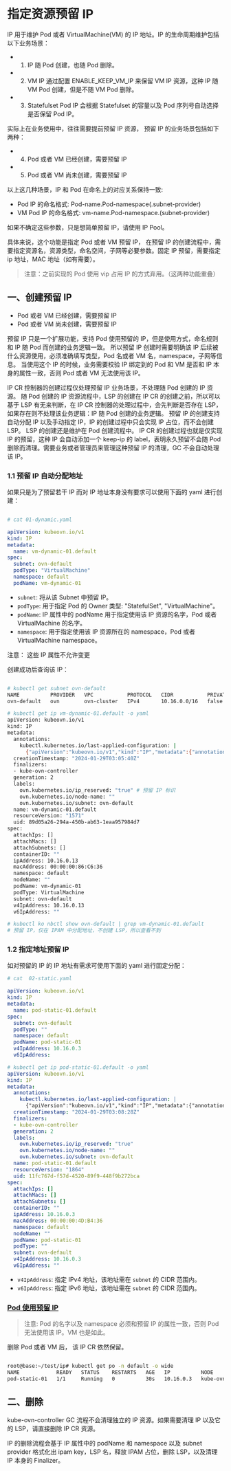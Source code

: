 # 指定资源预留 IP

IP 用于维护 Pod 或者 VirtualMachine(VM) 的 IP 地址。IP 的生命周期维护包括以下业务场景：

- 1. IP 随 Pod 创建，也随 Pod 删除。
- 2. VM IP 通过配置 ENABLE_KEEP_VM_IP 来保留 VM IP 资源，这种 IP 随 VM Pod 创建，但是不随 VM Pod 删除。
- 3. Statefulset Pod IP 会根据 Statefulset 的容量以及 Pod 序列号自动选择是否保留 Pod IP。

实际上在业务使用中，往往需要提前预留 IP 资源， 预留 IP 的业务场景包括如下两种：

- 4. Pod 或者 VM 已经创建，需要预留 IP
- 5. Pod 或者 VM 尚未创建，需要预留 IP

以上这几种场景，IP 和 Pod 在命名上的对应关系保持一致:

- Pod IP 的命名格式: Pod-name.Pod-namespace(.subnet-provider)
- VM Pod IP 的命名格式: vm-name.Pod-namespace.(subnet-provider)

如果不确定这些参数，只是想简单预留 IP，请使用 IP Pool。

具体来说，这个功能是指定 Pod 或者 VM 预留 IP， 在预留 IP 的创建流程中，需要指定资源名，资源类型，命名空间，子网等必要参数。固定 IP 预留，需要指定 ip 地址，MAC 地址（如有需要）。

> 注意：之前实现的 Pod 使用 vip 占用 IP 的方式弃用。（这两种功能重叠）

## 一、创建预留 IP

- Pod 或者 VM 已经创建，需要预留 IP
- Pod 或者 VM 尚未创建，需要预留 IP

预留 IP 只是一个扩展功能，支持 Pod 使用预留的 IP，但是使用方式，命名规则和 IP 随 Pod 而创建的业务逻辑一致。
所以预留 IP 创建时需要明确该 IP 后续被什么资源使用，必须准确填写类型，Pod 名或者 VM 名，namespace，子网等信息。
当使用这个 IP 的时候，业务需要校验 IP 绑定到的 Pod 和 VM 是否和 IP 本身的属性一致，否则 Pod 或者 VM 无法使用该 IP。

IP CR 控制器的创建过程仅处理预留 IP 业务场景，不处理随 Pod 创建的 IP 资源。
随 Pod 创建的 IP 资源流程中，LSP 的创建在 IP CR 的创建之前，所以可以基于 LSP 有无来判断，在 IP CR 控制器的处理过程中，会先判断是否存在 LSP，如果存在则不处理该业务逻辑：IP 随 Pod 创建的业务逻辑。
预留 IP 的创建支持自动分配 IP 以及手动指定 IP，IP 的创建过程中只会实现 IP 占位，而不会创建 LSP。 LSP 的创建还是维护在 Pod 创建流程中。
IP CR 的创建过程也就是仅实现 IP 的预留，这种 IP 会自动添加一个 keep-ip 的 label，表明永久预留不会随 Pod 删除而清理。需要业务或者管理员来管理这种预留 IP 的清理，GC 不会自动处理该 IP。

### 1.1 预留 IP 自动分配地址

如果只是为了预留若干 IP 而对 IP 地址本身没有要求可以使用下面的 yaml 进行创建：

```yaml

# cat 01-dynamic.yaml

apiVersion: kubeovn.io/v1
kind: IP
metadata:
  name: vm-dynamic-01.default
spec:
  subnet: ovn-default
  podType: "VirtualMachine"
  namespace: default
  podName: vm-dynamic-01

```

- `subnet`: 将从该 Subnet 中预留 IP。
- `podType`: 用于指定 Pod 的 Owner 类型: "StatefulSet", "VirtualMachine"。
- `podName`: IP 属性中的 podName 用于指定使用该 IP 资源的名字，Pod 或者 VirtualMachine 的名字。
- `namespace`: 用于指定使用该 IP 资源所在的 namespace，Pod 或者 VirtualMachine namespace。

注意： 这些 IP 属性不允许变更

创建成功后查询该 IP：

```bash

# kubectl get subnet ovn-default
NAME          PROVIDER   VPC           PROTOCOL   CIDR           PRIVATE   NAT    DEFAULT   GATEWAYTYPE   V4USED   V4AVAILABLE   V6USED   V6AVAILABLE   EXCLUDEIPS      U2OINTERCONNECTIONIP
ovn-default   ovn        ovn-cluster   IPv4       10.16.0.0/16   false     true   true      distributed   7        65526         0        0             ["10.16.0.1"]

# kubectl get ip vm-dynamic-01.default -o yaml
apiVersion: kubeovn.io/v1
kind: IP
metadata:
  annotations:
    kubectl.kubernetes.io/last-applied-configuration: |
      {"apiVersion":"kubeovn.io/v1","kind":"IP","metadata":{"annotations":{},"name":"vm-dynamic-01.default"},"spec":{"namespace":"default","podName":"vm-dynamic-01","podType":"VirtualMachine","subnet":"ovn-default"}}
  creationTimestamp: "2024-01-29T03:05:40Z"
  finalizers:
  - kube-ovn-controller
  generation: 2
  labels:
    ovn.kubernetes.io/ip_reserved: "true" # 预留 IP 标识
    ovn.kubernetes.io/node-name: ""
    ovn.kubernetes.io/subnet: ovn-default
  name: vm-dynamic-01.default
  resourceVersion: "1571"
  uid: 89d05a26-294a-450b-ab63-1eaa957984d7
spec:
  attachIps: []
  attachMacs: []
  attachSubnets: []
  containerID: ""
  ipAddress: 10.16.0.13
  macAddress: 00:00:00:86:C6:36
  namespace: default
  nodeName: ""
  podName: vm-dynamic-01
  podType: VirtualMachine
  subnet: ovn-default
  v4IpAddress: 10.16.0.13
  v6IpAddress: ""

# kubectl ko nbctl show ovn-default | grep vm-dynamic-01.default
# 预留 IP，仅在 IPAM 中分配地址，不创建 LSP，所以查看不到

```

### 1.2 指定地址预留 IP

如对预留的 IP 的 IP 地址有需求可使用下面的 yaml 进行固定分配：

```yaml
# cat  02-static.yaml

apiVersion: kubeovn.io/v1
kind: IP
metadata:
  name: pod-static-01.default
spec:
  subnet: ovn-default
  podType: ""
  namespace: default
  podName: pod-static-01
  v4IpAddress: 10.16.0.3
  v6IpAddress:

# kubectl get ip pod-static-01.default -o yaml
apiVersion: kubeovn.io/v1
kind: IP
metadata:
  annotations:
    kubectl.kubernetes.io/last-applied-configuration: |
      {"apiVersion":"kubeovn.io/v1","kind":"IP","metadata":{"annotations":{},"name":"pod-static-01.default"},"spec":{"namespace":"default","podName":"pod-static-01","podType":"","subnet":"ovn-default","v4IpAddress":"10.16.0.3","v6IpAddress":null}}
  creationTimestamp: "2024-01-29T03:08:28Z"
  finalizers:
  - kube-ovn-controller
  generation: 2
  labels:
    ovn.kubernetes.io/ip_reserved: "true"
    ovn.kubernetes.io/node-name: ""
    ovn.kubernetes.io/subnet: ovn-default
  name: pod-static-01.default
  resourceVersion: "1864"
  uid: 11fc767d-f57d-4520-89f9-448f9b272bca
spec:
  attachIps: []
  attachMacs: []
  attachSubnets: []
  containerID: ""
  ipAddress: 10.16.0.3
  macAddress: 00:00:00:4D:B4:36
  namespace: default
  nodeName: ""
  podName: pod-static-01
  podType: ""
  subnet: ovn-default
  v4IpAddress: 10.16.0.3
  v6IpAddress: ""

```

- `v4IpAddress`: 指定 IPv4 地址，该地址需在 `subnet` 的 CIDR 范围内。
- `v6IpAddress`: 指定 IPv6 地址，该地址需在 `subnet` 的 CIDR 范围内。

### [Pod 使用预留 IP](../guide/ip.md)

> 注意: Pod 的名字以及 namespace 必须和预留 IP 的属性一致，否则 Pod 无法使用该 IP。VM 也是如此。

删除 Pod 或者 VM 后， 该 IP CR 依然保留。

```bash

root@base:~/test/ip# kubectl get po -n default -o wide
NAME            READY   STATUS    RESTARTS   AGE   IP          NODE              NOMINATED NODE   READINESS GATES
pod-static-01   1/1     Running   0          30s   10.16.0.3   kube-ovn-worker   <none>           <none>

```

## 二、删除

kube-ovn-controller GC 流程不会清理独立的 IP 资源。如果需要清理 IP 以及它的 LSP，请直接删除 IP CR 资源。

IP 的删除流程会基于 IP 属性中的 podName 和 namespace 以及 subnet provider 格式化出 ipam key，LSP 名，释放 IPAM 占位，删除 LSP，以及清理 IP 本身的 Finalizer。
